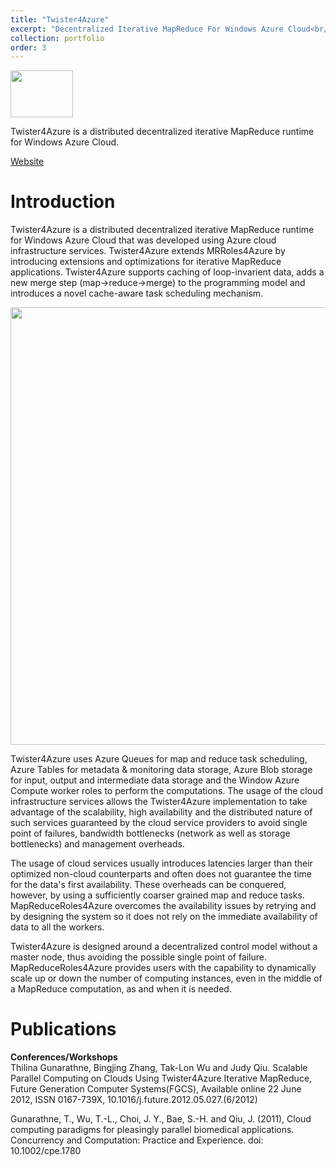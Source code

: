 ```yaml
---
title: "Twister4Azure"
excerpt: "Decentralized Iterative MapReduce For Windows Azure Cloud<br/><img src='/JudyFox/images/azureimage1.png' width='100' height='75'>"
collection: portfolio
order: 3
---
```

<img src='/JudyFox/images/azureimage1.png' width='100' height='75'>

Twister4Azure is a distributed decentralized iterative MapReduce runtime for Windows Azure Cloud.

[Website](http://salsahpc.indiana.edu/twister4azure/)

# Introduction

Twister4Azure is a distributed decentralized iterative MapReduce runtime for Windows Azure Cloud that was developed using Azure cloud infrastructure services. Twister4Azure extends MRRoles4Azure by introducing extensions and optimizations for iterative MapReduce applications. Twister4Azure supports caching of loop-invarient data, adds a new merge step (map->reduce->merge) to the programming model and introduces a novel cache-aware task scheduling mechanism.

<img src='/JudyFox/images/azuremodel.png' width='800' height='700'>

Twister4Azure uses Azure Queues for map and reduce task scheduling, Azure Tables for metadata & monitoring data storage, Azure Blob storage for input, output and intermediate data storage and the Window Azure Compute worker roles to perform the computations.  The usage of the cloud infrastructure services allows the Twister4Azure implementation to take advantage of the scalability, high availability and the distributed nature of such services guaranteed by the cloud service providers to avoid single point of failures, bandwidth bottlenecks (network as well as storage bottlenecks) and management overheads.

The usage of cloud services usually introduces latencies larger than their optimized non-cloud counterparts and often does not guarantee the time for the data's first availability. These overheads can be conquered, however, by using a sufficiently coarser grained map and reduce tasks. MapReduceRoles4Azure overcomes the availability issues by retrying and by designing the system so it does not rely on the immediate availability of data to all the workers.

Twister4Azure is designed around a decentralized control model without a master node, thus avoiding the possible single point of failure. MapReduceRoles4Azure provides users with the capability to dynamically scale up or down the number of computing instances, even in the middle of a MapReduce computation, as and when it is needed.

# Publications

**Conferences/Workshops**  
Thilina Gunarathne, Bingjing Zhang, Tak-Lon Wu and Judy Qiu. Scalable Parallel Computing on Clouds Using Twister4Azure Iterative MapReduce, Future Generation Computer Systems(FGCS), Available online 22 June 2012, ISSN 0167-739X, 10.1016/j.future.2012.05.027.(6/2012)

​Gunarathne, T., Wu, T.-L., Choi, J. Y., Bae, S.-H. and Qiu, J. (2011), Cloud computing paradigms for pleasingly parallel biomedical applications. Concurrency and Computation: Practice and Experience. doi: 10.1002/cpe.1780


